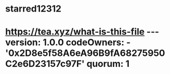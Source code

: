 # starred12312
# https://tea.xyz/what-is-this-file --- version: 1.0.0 codeOwners:   - '0x2D8e5f58A6eA96B9fA68275950C2e6D23157c97F' quorum: 1
